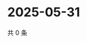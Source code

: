 # 2025-05-31

共 0 条

<!-- BEGIN ZHIHUVIDEO -->
<!-- 最后更新时间 Sat May 31 2025 08:54:17 GMT+0800 (China Standard Time) -->

<!-- END ZHIHUVIDEO -->
